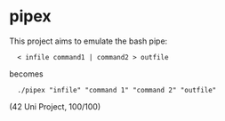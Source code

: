 # pipex

This project aims to emulate the bash pipe:

```
  < infile command1 | command2 > outfile
```
becomes
```
  ./pipex "infile" "command 1" "command 2" "outfile" 
```

(42 Uni Project, 100/100)









